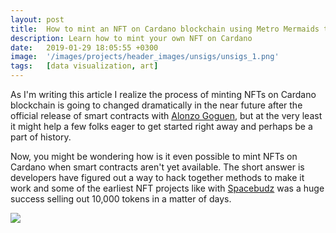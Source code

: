 ```yaml
---
layout: post
title:  How to mint an NFT on Cardano blockchain using Metro Mermaids tool
description: Learn how to mint your own NFT on Cardano
date:   2019-01-29 18:05:55 +0300
image:  '/images/projects/header_images/unsigs/unsigs_1.png'
tags:   [data visualization, art]
---
```

As I'm writing this article I realize the process of minting NFTs on Cardano blockchain is going to changed dramatically in the near future after the official release of smart contracts with [Alonzo Goguen](https://roadmap.cardano.org/en/goguen/), but at the very least it might help a few folks eager to get started right away and perhaps be a part of history.

Now, you might be wondering how is it even possible to mint NFTs on Cardano when smart contracts aren't yet available. The short answer is developers have figured out a way to hack together methods to make it work and some of the earliest NFT projects like with [Spacebudz](https://spacebudz.io) was a huge success selling out 10,000 tokens in a matter of days. 

![](/images/posts/cable-car-ride-night.jpg)

